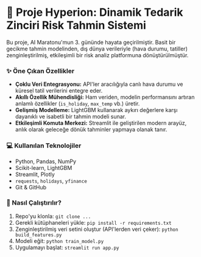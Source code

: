 # 🚀 Proje Hyperion: Dinamik Tedarik Zinciri Risk Tahmin Sistemi

Bu proje, AI Maratonu'mun 3. gününde hayata geçirilmiştir. Basit bir gecikme tahmin modelinden, dış dünya verileriyle (hava durumu, tatiller) zenginleştirilmiş, etkileşimli bir risk analiz platformuna dönüştürülmüştür.

### ✨ Öne Çıkan Özellikler

- **Çoklu Veri Entegrasyonu:** API'ler aracılığıyla canlı hava durumu ve küresel tatil verilerini entegre eder.
- **Akıllı Özellik Mühendisliği:** Ham veriden, modelin performansını artıran anlamlı özellikler (`is_holiday`, `max_temp` vb.) üretir.
- **Gelişmiş Modelleme:** LightGBM kullanarak aykırı değerlere karşı dayanıklı ve isabetli bir tahmin modeli sunar.
- **Etkileşimli Komuta Merkezi:** Streamlit ile geliştirilen modern arayüz, anlık olarak geleceğe dönük tahminler yapmaya olanak tanır.

### 💻 Kullanılan Teknolojiler
- Python, Pandas, NumPy
- Scikit-learn, LightGBM
- Streamlit, Plotly
- `requests`, `holidays`, `yfinance`
- Git & GitHub

### 🚀 Nasıl Çalıştırılır?
1.  Repo'yu klonla: `git clone ...`
2.  Gerekli kütüphaneleri yükle: `pip install -r requirements.txt`
3.  Zenginleştirilmiş veri setini oluştur (API'lerden veri çeker): `python build_features.py`
4.  Modeli eğit: `python train_model.py`
5.  Uygulamayı başlat: `streamlit run app.py`
